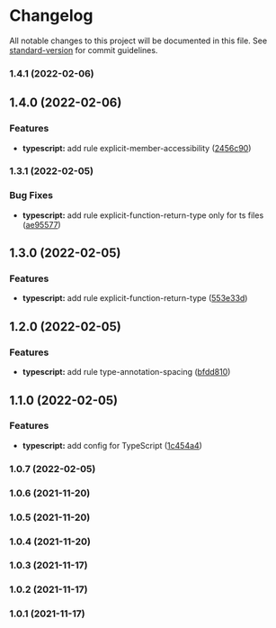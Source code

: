 # Changelog

All notable changes to this project will be documented in this file. See [standard-version](https://github.com/conventional-changelog/standard-version) for commit guidelines.

### 1.4.1 (2022-02-06)

## 1.4.0 (2022-02-06)


### Features

* **typescript:** add rule explicit-member-accessibility ([2456c90](https://github.com/andrmoel/eslint-config/commit/2456c90ff37c2de00879c549fdce5f5d9bfc1b43))

### 1.3.1 (2022-02-05)


### Bug Fixes

* **typescript:** add rule explicit-function-return-type only for ts files ([ae95577](https://github.com/andrmoel/eslint-config/commit/ae95577db3640c3e9eb8736a90ca5ad70c60cbe9))

## 1.3.0 (2022-02-05)


### Features

* **typescript:** add rule explicit-function-return-type ([553e33d](https://github.com/andrmoel/eslint-config/commit/553e33d8a2032fd3f01b1328f94829b87063a4a5))

## 1.2.0 (2022-02-05)


### Features

* **typescript:** add rule type-annotation-spacing ([bfdd810](https://github.com/andrmoel/eslint-config/commit/bfdd81062ba4f4d6b9b1986d5fc17de25d893ba4))

## 1.1.0 (2022-02-05)


### Features

* **typescript:** add config for TypeScript ([1c454a4](https://github.com/andrmoel/eslint-config/commit/1c454a401d088699bde7dfb7aa6d310585d9443c))

### 1.0.7 (2022-02-05)

### 1.0.6 (2021-11-20)

### 1.0.5 (2021-11-20)

### 1.0.4 (2021-11-20)

### 1.0.3 (2021-11-17)

### 1.0.2 (2021-11-17)

### 1.0.1 (2021-11-17)

